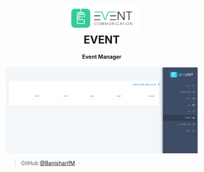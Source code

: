 <h1 align="center">
  <br>
  <a href="#"><img src="./Panel/assets/images/widget/Logo.png" alt="Event" width="200"></a>
  <br>
  EVENT
  <br>
</h1>

<h4 align="center">Event Manager</h4>

![screenshot](./Panel/assets/images/widget/Panle%20View.png)

<!-- > [shayanschools.com](http://shayanschools.com/) &nbsp;&middot;&nbsp; -->

> GitHub [@BanisharifM](https://github.com/BanisaharifM) &nbsp;&middot;&nbsp;
